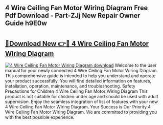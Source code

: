 ## 4 Wire Ceiling Fan Motor Wiring Diagram Free Pdf Download - Part-ZJj New Repair Owner Guide h9E0w

# <h2><a href="http://dftrmgp.blite.top/?on=4+Wire+Ceiling+Fan+Motor+Wiring+Diagram">🔗Download New 👉🔴 4 Wire Ceiling Fan Motor Wiring Diagram</a></h2>

[![4 Wire Ceiling Fan Motor Wiring Diagram download](https://i.imgur.com/lujVjoI.png)](http://dftrmgp.blite.top/?on=4+Wire+Ceiling+Fan+Motor+Wiring+Diagram)
Welcome to the user manual for your newly connected 4 Wire Ceiling Fan Motor Wiring Diagram. This comprehensive guide is intended to help you understand and operate your product successfully. You will find detailed information on features, installation, operation, maintenance, and troubleshooting. Safety Precautions for Children 4 Wire Ceiling Fan Motor Wiring Diagram This product is not suitable for children under age and should be used with adult supervision. Enjoy the seamless integration of list of features with your new 4 Wire Ceiling Fan Motor Wiring Diagram. Your Success is Our Priority 4 Wire Ceiling Fan Motor Wiring Diagram. We are committed to providing you with the best possible experience.
